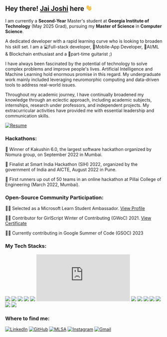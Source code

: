 ## Hey there! [Jai Joshi](https://jaijoshi123.github.io/) here <img src="https://raw.githubusercontent.com/ABSphreak/ABSphreak/master/gifs/Hi.gif" height="20px">

I am currently a **Second-Year** Master's student at **Georgia Institute of Technology** (May 2025 Grad), pursuing my **Master of Science** in **Computer Science**. 

A dedicated developer with a rapid learning curve who is looking to broaden his skill set. I am a 💻Full-stack developer, 📱Mobile-App Developer, 🤖AI/ML & Blockchain enthusiast and a 🎻part-time guitarist ;)

I have always been fascinated by the potential of technology to solve complex problems and improve people's lives. Artificial Intelligence and Machine Learning hold enormous promise in this regard. My undergraduate work mainly included leveraging neuromorphic computing and data-driven tools to address real-world issues.

Throughout my academic journey, I have continually broadened my knowledge through an eclectic approach, including academic subjects, internships, research under professors, and independent projects. My extracurricular activities have provided me with essential leadership and communication skills.

[![Resume](https://img.shields.io/badge/Resume-Jai_Joshi-018EF5?logo=ReadMe&style=for-the-badge)](https://drive.google.com/file/d/16-s4x3UtkjXPctGa4Mm2IR-JIIh4J6si/view?usp=share_link) 

### Hackathons:
🥇 Winner of Kakushin 6.0, the largest software hackathon organized by Nomura group, on September 2022 in Mumbai.

🥇 Finalist at Smart India Hackathon (SIH) 2022, organized by the government of India and AICTE, August 2022 in Pune.

🥇 First runners up out of 50 teams in an online hackathon at Pillai College of Engineering (March 2022, Mumbai).

### Open-Source Community Participation:
👨‍💻  Selected as a Microsoft Learn Student Ambassador. [View Profile](https://studentambassadors.microsoft.com/en-US/studentambassadors/profile/968016b7-29b3-4077-86be-dc8c4cb0e44a)

👨‍💻  Contributor for GirlScript Winter of Contributing (GWoC) 2021. [View Certificate](https://drive.google.com/file/d/1qP0-UZZu44Vbi-x9M7FHp3uvTWvalNeH/view)

👨‍💻  Currently contributing in Google Summer of Code (GSOC) 2023



### My Tech Stacks:
![](https://img.shields.io/badge/JavaScript-★★★-F7DF1E?logo=JavaScript) ![](https://img.shields.io/badge/TypeScript-★★★-3178C6?logo=TypeScript) ![](https://img.shields.io/badge/React-★★★-61DAFB?logo=React) ![](https://img.shields.io/badge/Flutter-★★★-02569B?logo=Flutter) ![](https://img.shields.io/badge/CSS-★★★-1572B6?logo=CSS3) ![](https://img.shields.io/badge/NodeJS-★★★-339933?logo=Node.js) ![](https://img.shields.io/badge/MongoDB-★★-47A248?logo=MongoDB) ![](https://img.shields.io/badge/Firebase-★★-FFCA28?logo=Firebase) ![](https://img.shields.io/badge/Linux-★★-FCC624?logo=Linux) ![](https://img.shields.io/badge/Git-★★-F05032?logo=Git) ![](https://img.shields.io/badge/Docker-★★-2496ED?logo=Docker) ![](https://img.shields.io/badge/HTML5-★★-E34F26?logo=HTML5) ![](https://img.shields.io/badge/Tensorflow-★★-FF6F00?logo=TensorFlow)

### Where to find me:
[![LinkedIn](https://img.shields.io/badge/LinkedIn-jj0310-0A66C2?logo=LinkedIn&style=for-the-badge)](https://www.linkedin.com/in/jj0310/) [![GitHub](https://img.shields.io/badge/GitHub-JaiJoshi123-181717?logo=GitHub&style=for-the-badge)](https://github.com/JaiJoshi123) [![MLSA](https://img.shields.io/badge/MLSA-jaijoshi-2D9FD9?logo=Microsoft&style=for-the-badge)](mailto:jai.joshi@studentambassadors.com) [![Instagram](https://img.shields.io/badge/Instagram-jaijoshi-E4405F?logo=Instagram&style=for-the-badge)](https://www.instagram.com/_jaijoshi_/) [![Gmail](https://img.shields.io/badge/EMail-Jai_Joshi-EA4335?logo=Gmail&style=for-the-badge)](mailto:jaijoshi0310@gmail.com)
